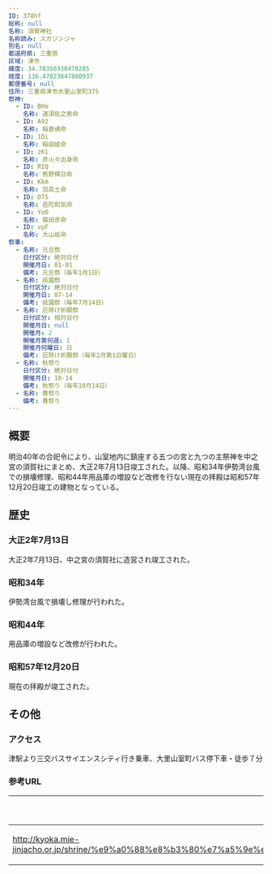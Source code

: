 ```yaml
---
ID: 378hf
総称: null
名称: 須賀神社
名称読み: スガジンジャ
別名: null
都道府県: 三重県
区域: 津市
緯度: 34.78356930470285
経度: 136.47823847860937
郵便番号: null
住所: 三重県津市大里山室町375
祭神:
  - ID: BHo
    名称: 速須佐之男命
  - ID: A92
    名称: 稲倉魂命
  - ID: 1Di
    名称: 稲田姫命
  - ID: zKi
    名称: 彦火々出身命
  - ID: RIQ
    名称: 熊野樟日命
  - ID: Kkm
    名称: 加具土命
  - ID: O7S
    名称: 邑陀和気命
  - ID: YoO
    名称: 猿田彦命
  - ID: vpF
    名称: 大山祇命
祭事:
  - 名称: 元旦祭
    日付区分: 絶対日付
    開催月日: 01-01
    備考: 元旦祭（毎年1月1日）
  - 名称: 祇園祭
    日付区分: 絶対日付
    開催月日: 07-14
    備考: 祇園祭（毎年7月14日）
  - 名称: 厄除け祈願祭
    日付区分: 相対日付
    開催月日: null
    開催月: 2
    開催月第何週: 1
    開催月何曜日: 日
    備考: 厄除け祈願祭（毎年2月第1日曜日）
  - 名称: 秋祭り
    日付区分: 絶対日付
    開催月日: 10-14
    備考: 秋祭り（毎年10月14日）
  - 名称: 春祭り
    備考: 春祭り
---
```


## 概要

明治40年の合祀令により、山室地内に鎮座する五つの宮と九つの主祭神を中之宮の須賀社にまとめ、大正2年7月13日竣工された。以降、昭和34年伊勢湾台風での損壊修理、昭和44年用品庫の増設など改修を行ない現在の拝殿は昭和57年12月20日竣工の建物となっている。

## 歴史

### 大正2年7月13日

大正2年7月13日、中之宮の須賀社に造営され竣工された。

### 昭和34年

伊勢湾台風で損壊し修理が行われた。

### 昭和44年

用品庫の増設など改修が行われた。

### 昭和57年12月20日

現在の拝殿が竣工された。

## その他

### アクセス

津駅より三交バスサイエンスシティ行き乗車、大里山室町バス停下車・徒歩７分

### 参考URL

| URL                                                                                                                                         | 説明   |
| ------------------------------------------------------------------------------------------------------------------------------------------- | ------ |
| http://kyoka.mie-jinjacho.or.jp/shrine/%e9%a0%88%e8%b3%80%e7%a5%9e%e7%a4%be%ef%bc%88%e5%a4%a7%e9%87%8c%e5%b1%b1%e5%ae%a4%e7%94%ba%ef%bc%89/ | 神社庁 |
